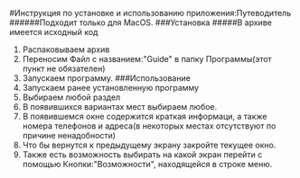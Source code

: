 #Инструкция по установке и использованию приложения:Путеводитель
######Подходит только для MacOS.
###Установка #####В архиве имеется исходный код
1. Распаковываем архив
2. Переносим Файл с названием:"Guide" в папку Программы(этот пункт не обязателен)
3. Запускаем программу.
###Использование
1. Запускаем ранее установленную программу
2. Выбираем любой раздел
3. В появившихся вариантах мест выбираем любое.
4. В появившемся окне содержится краткая информаци, а также номера телефонов и адреса(в некоторых местах отсутствуют по причине ненадобности)
5. Что бы вернутся к предыдущему экрану закройте текущее окно.
6. Также есть возможность выбирать на какой экран перейти  с помощью Кнопки:"Возможности", находящейся в строке меню.
